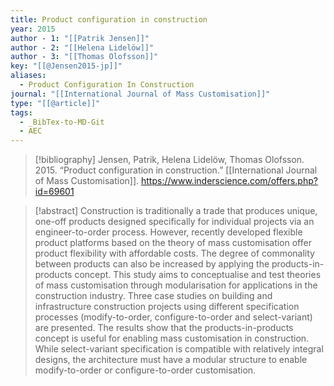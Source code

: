 ```yaml
---
title: Product configuration in construction
year: 2015
author - 1: "[[Patrik Jensen]]"
author - 2: "[[Helena Lidelöw]]"
author - 3: "[[Thomas Olofsson]]"
key: "[[@Jensen2015-jp]]"
aliases:
  - Product Configuration In Construction
journal: "[[International Journal of Mass Customisation]]"
type: "[[@article]]"
tags:
  - _BibTex-to-MD-Git
  - AEC
---
```


> [!bibliography]
> Jensen, Patrik, Helena Lidelöw, Thomas Olofsson. 2015. “Product configuration in construction.” [[International Journal of Mass Customisation]]. https://www.inderscience.com/offers.php?id=69601

> [!abstract]
> Construction is traditionally a trade that produces unique, one-off products designed specifically for individual projects via an engineer-to-order process. However, recently developed flexible product platforms based on the theory of mass customisation offer product flexibility with affordable costs. The degree of commonality between products can also be increased by applying the products-in-products concept. This study aims to conceptualise and test theories of mass customisation through modularisation for applications in the construction industry. Three case studies on building and infrastructure construction projects using different specification processes (modify-to-order, configure-to-order and select-variant) are presented. The results show that the products-in-products concept is useful for enabling mass customisation in construction. While select-variant specification is compatible with relatively integral designs, the architecture must have a modular structure to enable modify-to-order or configure-to-order customisation.
